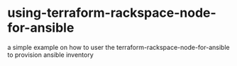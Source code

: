 # using-terraform-rackspace-node-for-ansible
a simple example on how to user the terraform-rackspace-node-for-ansible to provision ansible inventory
